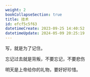 ```yaml
---
weight: 2
bookCollapseSection: true
title: 技术
id: efcf5c5f63
datetimeCreate: 2023-09-25 14:40:52
datetimeUpdate: 2024-05-09 20:25:19
---
```

写，就是为了记住。

忘记过去就是背叛，不要忘记，不要悲伤

明天是上帝给你的礼物，要好好珍惜。